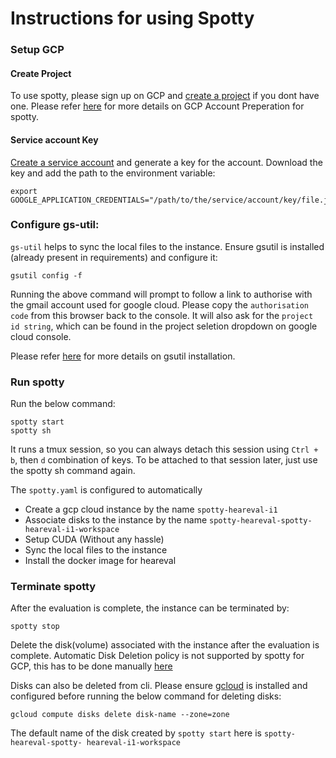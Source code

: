 Instructions for using Spotty
=============================
### Setup GCP
#### Create Project
To use spotty, please sign up on GCP and 
[create a project](https://console.cloud.google.com/projectcreate) if you dont have one.
Please refer [here](https://spotty.cloud/docs/providers/gcp/account-preparation.html) for more details on GCP Account Preperation for spotty.

#### Service account Key
[Create a service account](https://console.cloud.google.com/iam-admin/serviceaccounts/create) and 
generate a key for the account. Download the key and add the path
to the environment variable:
```
export GOOGLE_APPLICATION_CREDENTIALS="/path/to/the/service/account/key/file.json"
```

### Configure gs-util:
`gs-util` helps to sync the local files to the instance. Ensure gsutil is installed (already present in requirements) and configure it:
```
gsutil config -f
```
Running the above command will prompt to follow a link to authorise 
with the gmail account used for google cloud. Please copy the 
`authorisation code` from this browser back to the console. It will 
also ask for the `project id string`, which can be found in the project seletion dropdown on google cloud console.

Please refer [here](https://cloud.google.com/storage/docs/gsutil_install#install) 
for more details on gsutil installation.

### Run spotty
Run the below command:
```
spotty start
spotty sh
```
It runs a tmux session, so you can always detach this session using 
`Ctrl + b`, then `d` combination of keys. To be attached to that session 
later, just use the spotty sh command again.

The `spotty.yaml` is configured to automatically
- Create a gcp cloud instance by the name `spotty-heareval-i1`
- Associate disks to the instance by the name `spotty-heareval-spotty-heareval-i1-workspace`
- Setup CUDA (Without any hassle)
- Sync the local files to the instance
- Install the docker image for heareval

### Terminate spotty
After the evaluation is complete, the instance can be terminated by:
```
spotty stop
```
Delete the disk(volume) associated with the instance after the evaluation is complete. 
Automatic Disk Deletion policy is not supported by spotty for GCP, 
this has to be done manually [here](https://console.cloud.google.com/compute/disks)

Disks can also be deleted from cli. Please ensure 
[gcloud](https://cloud.google.com/sdk/docs/install) is installed and configured 
before running the below command for deleting disks:
```
gcloud compute disks delete disk-name --zone=zone
```
The default name of the disk created by `spotty start` here is `spotty-heareval-spotty-
heareval-i1-workspace`
